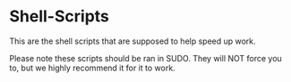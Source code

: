 # Shell-Scripts
This are the shell scripts that are supposed to help speed up work.

Please note these scripts should be ran in SUDO. They will NOT force you to, but we highly recommend it for it to work.
